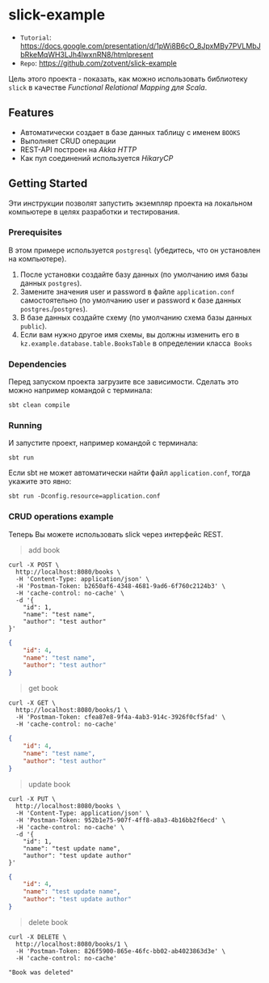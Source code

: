 # slick-example

* `Tutorial`: https://docs.google.com/presentation/d/1pWi8B6cO_8JpxMBy7PVLMbJbRkeMqWH3LJh4lwxnRN8/htmlpresent
* `Repo`: https://github.com/zotvent/slick-example

Цель этого проекта - показать, как можно использовать библиотеку `slick` в качестве *Functional Relational Mapping для Scala*.

## Features

- Автоматически создает в базе данных таблицу с именем `BOOKS`
- Выполняет CRUD операции
- REST-API построен на *Akka HTTP*
- Как пул соединений используется *HikaryCP*

## Getting Started

Эти инструкции позволят запустить экземпляр проекта на локальном компьютере в целях разработки и тестирования.

### Prerequisites

В этом примере используется `postgresql` (убедитесь, что он установлен на компьютере).

1. После установки создайте базу данных (по умолчанию имя базы данных `postgres`).
2. Замените значения user и password в файле `application.conf` самостоятельно (по умолчанию user и password к базе данных `postgres`./`postgres`).
3. В базе данных создайте схему (по умолчанию схема базы данных `public`).
4. Если вам нужно другое имя схемы, вы должны изменить его в `kz.example.database.table.BooksTable` в определении класса` Books`

### Dependencies

Перед запуском проекта загрузите все зависимости.
Сделать это можно например командой с терминала:

```shell
sbt clean compile
```

### Running

И запустите проект, например командой с терминала:

```shell
sbt run
```

Если sbt не может автоматически найти файл `application.conf`, тогда укажите это явно:

```shell
sbt run -Dconfig.resource=application.conf
```

### CRUD operations example

Теперь Вы можете использовать slick через интерфейс REST.

> add book

```shell
curl -X POST \
  http://localhost:8080/books \
  -H 'Content-Type: application/json' \
  -H 'Postman-Token: b2650af6-4348-4681-9ad6-6f760c2124b3' \
  -H 'cache-control: no-cache' \
  -d '{
	"id": 1,
	"name": "test name",
	"author": "test author"
}'
```
```json
{
    "id": 4,
    "name": "test name",
    "author": "test author"
}
```

> get book

```shell
curl -X GET \
  http://localhost:8080/books/1 \
  -H 'Postman-Token: cfea87e8-9f4a-4ab3-914c-3926f0cf5fad' \
  -H 'cache-control: no-cache'
```
```json
{
    "id": 4,
    "name": "test name",
    "author": "test author"
}
```

> update book

```shell
curl -X PUT \
  http://localhost:8080/books \
  -H 'Content-Type: application/json' \
  -H 'Postman-Token: 952b1e75-907f-4ff8-a8a3-4b16bb2f6ecd' \
  -H 'cache-control: no-cache' \
  -d '{
	"id": 1,
	"name": "test update name",
	"author": "test update author"
}'
```
```json
{
    "id": 4,
    "name": "test update name",
    "author": "test update author"
}
```

> delete book

```shell
curl -X DELETE \
  http://localhost:8080/books/1 \
  -H 'Postman-Token: 826f5900-865e-46fc-bb02-ab4023863d3e' \
  -H 'cache-control: no-cache'
```
```text
"Book was deleted"
```
